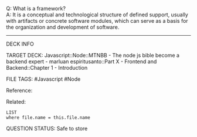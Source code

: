 Q: What is a framework?  
A: It is a conceptual and technological structure of defined support, usually with artifacts or concrete software modules, which can serve as a basis for the organization and development of software.
<!--ID: 1693660759122-->

---

DECK INFO

TARGET DECK: Javascript::Node::MTNBB - The node js bible become a backend expert - marluan espiritusanto::Part X - Frontend and Backend::Chapter 1 - Introduction

FILE TAGS: #Javascript #Node

Reference:

Related:

```dataview
LIST
where file.name = this.file.name
```

QUESTION STATUS: Safe to store